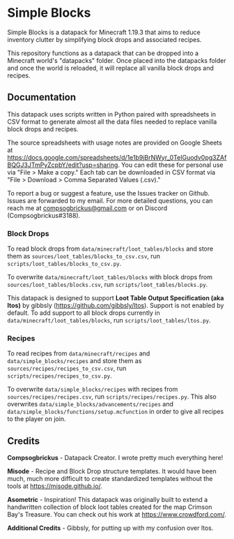 # Simple Blocks

Simple Blocks is a datapack for Minecraft 1.19.3 that aims to reduce inventory clutter by simplifying block drops and associated recipes.

This repository functions as a datapack that can be dropped into a Minecraft world's "datapacks" folder. Once placed into the datapacks folder and once the world is reloaded, it will replace all vanilla block drops and recipes.

## Documentation

This datapack uses scripts written in Python paired with spreadsheets in CSV format to generate almost all the data files needed to replace vanilla block drops and recipes.

The source spreadsheets with usage notes are provided on Google Sheets at https://docs.google.com/spreadsheets/d/1e1b9jBrNWyr_0TeIGuodv0pg3ZAfBQGJ3JTmPyZcpbY/edit?usp=sharing. You can edit these for personal use via "File > Make a copy." Each tab can be downloaded in CSV format via "File > Download > Comma Separated Values (.csv)."

To report a bug or suggest a feature, use the Issues tracker on Github. Issues are forwarded to my email. For more detailed questions, you can reach me at compsogbrickus@gmail.com or on Discord (Compsogbrickus#3188).

### Block Drops

To read block drops from `data/minecraft/loot_tables/blocks` and store them as `sources/loot_tables/blocks_to_csv.csv`, run `scripts/loot_tables/blocks_to_csv.py`.

To overwrite `data/minecraft/loot_tables/blocks` with block drops from `sources/loot_tables/blocks.csv`, run `scripts/loot_tables/blocks.py`.

This datapack is designed to support **Loot Table Output Specification (aka ltos)** by gibbsly (https://github.com/gibbsly/ltos). Support is not enabled by default. To add support to all block drops currently in `data/minecraft/loot_tables/blocks`, run `scripts/loot_tables/ltos.py`.

### Recipes

To read recipes from `data/minecraft/recipes` and `data/simple_blocks/recipes` and store them as `sources/recipes/recipes_to_csv.csv`, run `scripts/recipes/recipes_to_csv.py`.

To overwrite `data/simple_blocks/recipes` with recipes from `sources/recipes/recipes.csv`, run `scripts/recipes/recipes.py`. This also overwrites `data/simple_blocks/advancements/recipes` and `data/simple_blocks/functions/setup.mcfunction` in order to give all recipes to the player on join.

## Credits

**Compsogbrickus** - Datapack Creator. I wrote pretty much everything here!

**Misode** - Recipe and Block Drop structure templates. It would have been much, much more difficult to create standardized templates without the tools at https://misode.github.io/.

**Asometric** - Inspiration! This datapack was originally built to extend a handwritten collection of block loot tables created for the map Crimson Bay's Treasure. You can check out his work at https://www.crowdford.com/.

**Additional Credits** - Gibbsly, for putting up with my confusion over ltos.